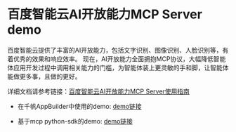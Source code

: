 # 百度智能云AI开放能力MCP Server demo


百度智能云提供了丰富的AI开放能力，包括文字识别、图像识别、人脸识别等，有着优秀的效果和响应效率。
现在，AI开放能力全面拥抱MCP协议，大幅降低智能体应用开发过程中调用相关能力的门槛，为智能体装上更灵敏的手和脚，让智能体能做更多事，且做的更好。

详细文档请参考链接：[百度智能云AI开放能力MCP Server使用指南](https://cloud.baidu.com/doc/AI_REFERENCE/s/Dm9qfl477)


* 在千帆AppBuilder中使用的demo: [demo链接](./appbuilder/README.md)

* 基于mcp python-sdk的demo: [demo链接](./simple/README.md)
